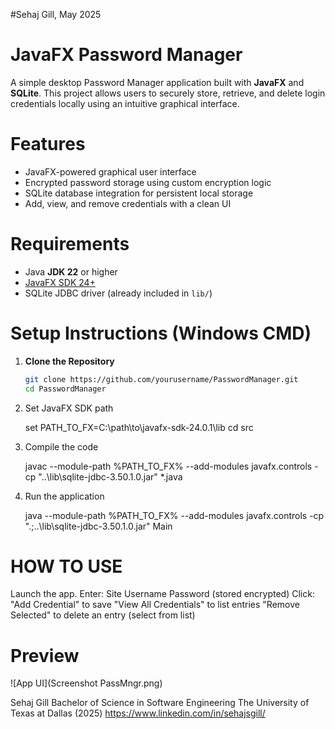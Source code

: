 #Sehaj Gill, May 2025

# **JavaFX Password Manager**

A simple desktop Password Manager application built with **JavaFX** and **SQLite**. This project allows users to securely store, retrieve, and delete login credentials locally using an intuitive graphical interface.

# **Features**

- JavaFX-powered graphical user interface
- Encrypted password storage using custom encryption logic
- SQLite database integration for persistent local storage
- Add, view, and remove credentials with a clean UI

# **Requirements**

- Java **JDK 22** or higher
- [JavaFX SDK 24+](https://gluonhq.com/products/javafx/)
- SQLite JDBC driver (already included in `lib/`)

# **Setup Instructions (Windows CMD)**

1. **Clone the Repository**
   ```bash
   git clone https://github.com/yourusername/PasswordManager.git
   cd PasswordManager

2. Set JavaFX SDK path

   set PATH_TO_FX=C:\path\to\javafx-sdk-24.0.1\lib
   cd src

3. Compile the code
	
   javac --module-path %PATH_TO_FX% --add-modules javafx.controls -cp "..\lib\sqlite-jdbc-3.50.1.0.jar" *.java

4. Run the application

   java --module-path %PATH_TO_FX% --add-modules javafx.controls -cp ".;..\lib\sqlite-jdbc-3.50.1.0.jar" Main

# **HOW TO USE**

Launch the app.
   Enter:
	Site
	Username
	Password (stored encrypted)
   Click:
	"Add Credential" to save
	"View All Credentials" to list entries
	"Remove Selected" to delete an entry (select from list)

# **Preview**
![App UI](Screenshot PassMngr.png)

Sehaj Gill
Bachelor of Science in Software Engineering
The University of Texas at Dallas (2025)
https://www.linkedin.com/in/sehajsgill/
